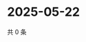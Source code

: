 # 2025-05-22

共 0 条

<!-- BEGIN ZHIHUQUESTIONS -->
<!-- 最后更新时间 Thu May 22 2025 17:12:30 GMT+0800 (China Standard Time) -->

<!-- END ZHIHUQUESTIONS -->
